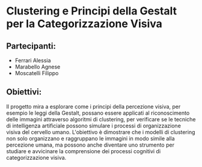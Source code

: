 # Clustering e Principi della Gestalt per la Categorizzazione Visiva

## Partecipanti:
-  Ferrari Alessia
-  Marabello Agnese
-  Moscatelli Filippo

## Obiettivi:
Il progetto mira a esplorare come i principi della percezione visiva, per esempio le leggi della Gestalt, possano essere applicati al riconoscimento delle immagini attraverso algoritmi di clustering, per verificare se le tecniche di intelligenza artificiale possono simulare i processi di organizzazione visiva del cervello umano. L'obiettivo è dimostrare che i modelli di clustering non solo organizzano e raggruppano le immagini in modo simile alla percezione umana, ma possono anche diventare uno strumento per studiare e avvicinare la comprensione dei processi cognitivi di categorizzazione visiva.
